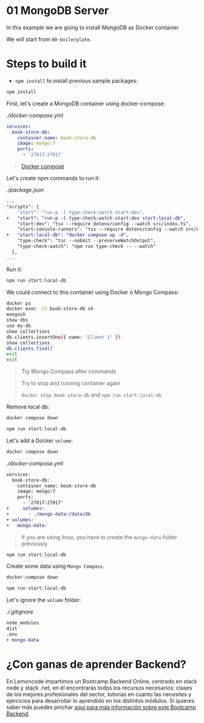 # 01 MongoDB Server

In this example we are going to install MongoDB as Docker container

We will start from `00-boilerplate`.

# Steps to build it

- `npm install` to install previous sample packages:

```bash
npm install

```

First, let's create a MongoDB container using docker-compose:

_./docker-compose.yml_

```yml
services:
  book-store-db:
    container_name: book-store-db
    image: mongo:7
    ports:
      - '27017:27017'

```

> [Docker compose](https://docs.docker.com/compose/compose-file/)

Let's create npm commands to run it:

_./package.json_

```diff
...
"scripts": {
-   "start": "run-p -l type-check:watch start:dev",
+   "start": "run-p -l type-check:watch start:dev start:local-db",
    "start:dev": "tsx --require dotenv/config --watch src/index.ts",
    "start:console-runners": "tsx --require dotenv/config --watch src/console-runners/index.ts",
+   "start:local-db": "docker compose up -d",
    "type-check": "tsc --noEmit --preserveWatchOutput",
    "type-check:watch": "npm run type-check -- --watch"
  },
...
```

Run it:

```bash
npm run start:local-db
```

We could connect to this container using Docker o Mongo Compass:

```bash
docker ps
docker exec -it book-store-db sh
mongosh
show dbs
use my-db
show collections
db.clients.insertOne({ name: "Client 1" })
show collections
db.clients.find()
exit
exit
```

> Try Mongo Compass after commands
>
> Try to stop and running container again
>
> `docker stop book-store-db` and `npm run start:local-db`

Remove local db:

```bash
docker compose down

npm run start:local-db

```

Let's add a Docker `volume`:

```bash
docker compose down

```

_./docker-compose.yml_

```diff
services:
  book-store-db:
    container_name: book-store-db
    image: mongo:7
    ports:
      - '27017:27017'
+     volumes:
+       - ./mongo-data:/data/db
+ volumes:
+   mongo-data:

```

> If you are using linux, you have to create the `mongo-data` folder previously.

```bash
npm run start:local-db

```

Create some data using `Mongo Compass`.

```bash
docker-compose down

npm run start:local-db

```

Let's ignore the `volume` folder:

_./.gitignore_

```diff
node_modules
dist
.env
+ mongo-data

```

# ¿Con ganas de aprender Backend?

En Lemoncode impartimos un Bootcamp Backend Online, centrado en stack node y stack .net, en él encontrarás todos los recursos necesarios: clases de los mejores profesionales del sector, tutorías en cuanto las necesites y ejercicios para desarrollar lo aprendido en los distintos módulos. Si quieres saber más puedes pinchar [aquí para más información sobre este Bootcamp Backend](https://lemoncode.net/bootcamp-backend#bootcamp-backend/banner).
